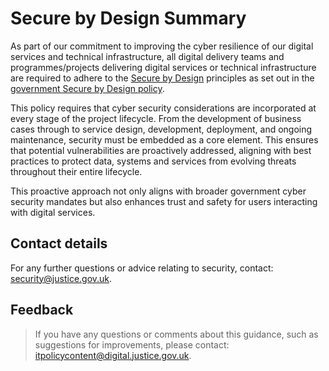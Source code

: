 # Secure by Design Summary

As part of our commitment to improving the cyber resilience of our digital services and technical infrastructure, all digital delivery teams and programmes/projects delivering digital services or technical infrastructure are required to adhere to the [Secure by Design](https://www.security.gov.uk/policy-and-guidance/secure-by-design/principles/) principles as set out in the [government Secure by Design policy](https://www.security.gov.uk/policy-and-guidance/secure-by-design/policy/).

This policy requires that cyber security considerations are incorporated at every stage of the project lifecycle. From the development of business cases through to service design, development, deployment, and ongoing maintenance, security must be embedded as a core element. This ensures that potential vulnerabilities are proactively addressed, aligning with best practices to protect data, systems and services from evolving threats throughout their entire lifecycle.

This proactive approach not only aligns with broader government cyber security mandates but also enhances trust and safety for users interacting with digital services.

## Contact details

For any further questions or advice relating to security, contact: [security@justice.gov.uk](mailto:security@justice.gov.uk).

## Feedback

> If you have any questions or comments about this guidance, such as suggestions for improvements, please contact: [itpolicycontent@digital.justice.gov.uk](mailto:itpolicycontent@digital.justice.gov.uk).

